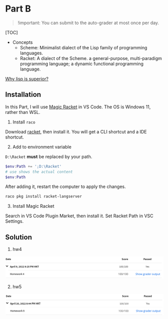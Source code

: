 # Part B

> !important: You can submit to the auto-grader at most once per day.

[TOC]
* Concepts
    * Scheme: Minimalist dialect of the Lisp family of programming languages.
    * Racket: A dialect of the Scheme. a general-purpose, multi-paradigm programming language; a dynamic functional programming language.


[Why lisp is superior?](http://www.ruanyifeng.com/blog/2010/10/why_lisp_is_superior.html)

## Installation

In this Part, I will use [Magic Racket](https://marketplace.visualstudio.com/items?itemName=evzen-wybitul.magic-racket) in VS Code. The OS is Windows 11, rather than WSL.

1. Install `raco`

Download [racket](https://download.racket-lang.org/), then install it. You will get a CLI shortcut and a IDE shortcut.

2. Add to environment variable

`D:\Racket` **must** be replaced by your path.

```powershell
$env:Path += ';D:\Racket'
# use shows the actual content
$env:Path
```

After adding it, restart the computer to apply the changes.

```powershell
raco pkg install racket-langserver
```

3. Install Magic Racket

Search in VS Code Plugin Market, then install it. Set Racket Path in VSC Settings.

## Solution

1. hw4

![hw4](./img/hw4.png)

2. hw5

![hw5](./img/hw5.png)